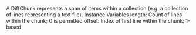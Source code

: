A DiffChunk represents a span of items within a collection (e.g. a collection of lines representing a text file).  Instance Variables  length:  <Integer> Count of lines within the chunk; 0 is permitted  offset:  <Integer> Index of first line within the chunk; 1-based